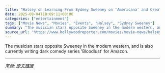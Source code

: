 ```yaml
---
title: "Halsey on Learning From Sydney Sweeney on ‘Americana’ and Creating Her Own New Series: “Really Cool to Be Part of a Project I Don’t Face”"
date: 2025-08-04T18:09:11+08:00
categories: ["entertainment"]
tags: ["Movie News", "Movies", "Events", "Halsey", "Sydney Sweeney"]
summary: "The musician stars opposite Sweeney in the modern western, and is also currently writing dark comedy series 'Bloodlust' for Amazon."
source_url: "https://www.hollywoodreporter.com/movies/movie-news/halsey-sydney-sweeney-americana-new-series-1236336939/"
---
```


The musician stars opposite Sweeney in the modern western, and is also currently writing dark comedy series 'Bloodlust' for Amazon.

---

*来源: [原文链接](https://www.hollywoodreporter.com/movies/movie-news/halsey-sydney-sweeney-americana-new-series-1236336939/)*
